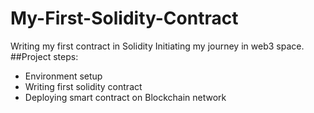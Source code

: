 # My-First-Solidity-Contract
Writing my first contract in Solidity
Initiating my journey in web3 space.
##Project steps:
- Environment setup
- Writing first solidity contract
- Deploying smart contract on Blockchain network
